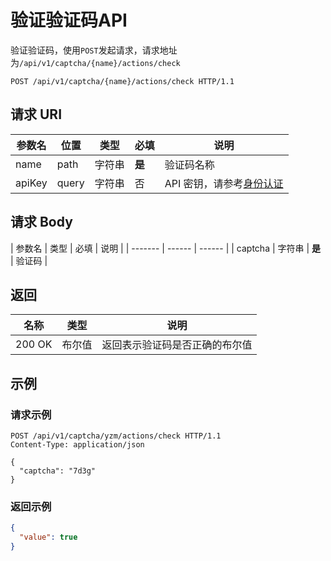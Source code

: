 # 验证验证码API

验证验证码，使用`POST`发起请求，请求地址为`/api/v1/captcha/{name}/actions/check`

```http
POST /api/v1/captcha/{name}/actions/check HTTP/1.1
```

## 请求 URI

| 参数名 | 位置  | 类型   | 必填   | 说明                                          |
| ------ | ----- | ------ | ------ | --------------------------------------------- |
| name   | path  | 字符串 | **是** | 验证码名称                                    |
| apiKey | query | 字符串 | 否     | API 密钥，请参考[身份认证](authentication.md) |

## 请求 Body

| 参数名  | 类型   | 必填   | 说明   |
| ------- | ------ | ------ |
| captcha | 字符串 | **是** | 验证码 |

## 返回

| 名称   | 类型   | 说明                           |
| ------ | ------ | ------------------------------ |
| 200 OK | 布尔值 | 返回表示验证码是否正确的布尔值 |

## 示例

### 请求示例

```http
POST /api/v1/captcha/yzm/actions/check HTTP/1.1
Content-Type: application/json

{
  "captcha": "7d3g"
}
```

### 返回示例

```json
{
  "value": true
}
```